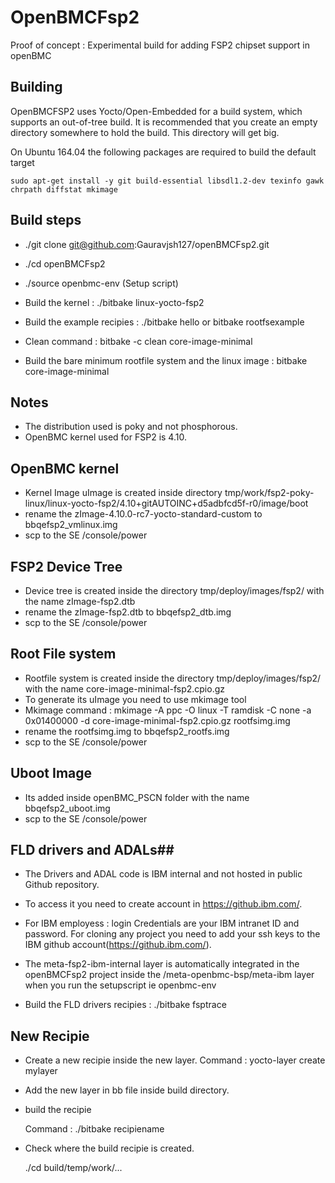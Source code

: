 # OpenBMCFsp2 #

Proof of concept : Experimental build for adding FSP2 chipset support in openBMC

## Building ##

OpenBMCFSP2 uses Yocto/Open-Embedded for a build system, which supports an
out-of-tree build.  It is recommended that you create an empty directory
somewhere to hold the build.  This directory will get big.

On Ubuntu 164.04 the following packages are required to build the default target

    sudo apt-get install -y git build-essential libsdl1.2-dev texinfo gawk chrpath diffstat mkimage

## Build steps ##

  - ./git clone git@github.com:Gauravjsh127/openBMCFsp2.git

  - ./cd openBMCFsp2
    
  - ./source openbmc-env  (Setup script)
    
  - Build the kernel :     ./bitbake linux-yocto-fsp2 

  - Build the example recipies :    ./bitbake hello or bitbake rootfsexample

  - Clean command :    bitbake -c clean core-image-minimal
  	
  - Build the bare minimum rootfile system and the linux image :    bitbake core-image-minimal

## Notes ##

 - The distribution used is poky and not phosphorous. 
 - OpenBMC kernel used for FSP2 is 4.10.

## OpenBMC kernel ##

 - Kernel Image uImage is created inside directory tmp/work/fsp2-poky-linux/linux-yocto-fsp2/4.10+gitAUTOINC+d5adbfcd5f-r0/image/boot
 - rename the zImage-4.10.0-rc7-yocto-standard-custom to bbqefsp2_vmlinux.img
 - scp to the SE /console/power

## FSP2 Device Tree ##

 - Device tree is created inside the directory tmp/deploy/images/fsp2/ with the name zImage-fsp2.dtb
 - rename the zImage-fsp2.dtb to bbqefsp2_dtb.img
 - scp to the SE /console/power
 
## Root File system ##

 - Rootfile system is created inside the directory tmp/deploy/images/fsp2/ with the name core-image-minimal-fsp2.cpio.gz 
 - To generate its uImage you need to use mkimage tool 
 - Mkimage command :  mkimage -A ppc -O linux -T ramdisk -C none -a 0x01400000 -d core-image-minimal-fsp2.cpio.gz rootfsimg.img
 - rename the rootfsimg.img to bbqefsp2_rootfs.img
 - scp to the SE /console/power
 
## Uboot Image ##

 - Its added inside openBMC_PSCN folder with the name bbqefsp2_uboot.img
 - scp to the SE /console/power   
 
        
## FLD drivers and ADALs##

 - The Drivers and ADAL code is IBM internal and not hosted in public Github repository.
   
 - To access it you need to create account in https://github.ibm.com/.
  
 - For IBM employess : login Credentials are your IBM intranet ID and password. For cloning any project you need to add your ssh keys to the IBM github account(https://github.ibm.com/).

 - The meta-fsp2-ibm-internal layer is automatically integrated in the openBMCFsp2 project inside the /meta-openbmc-bsp/meta-ibm layer when you run the setupscript ie openbmc-env

 - Build the FLD drivers recipies :    ./bitbake fsptrace

## New Recipie ##

- Create a new recipie inside the new layer. Command : yocto-layer create mylayer
         
- Add  the new layer in bb file inside build directory.

- build the recipie   

    Command : ./bitbake recipiename
    
- Check where the build recipie is created.
  
   ./cd build/temp/work/...
   
   
   
    
     





